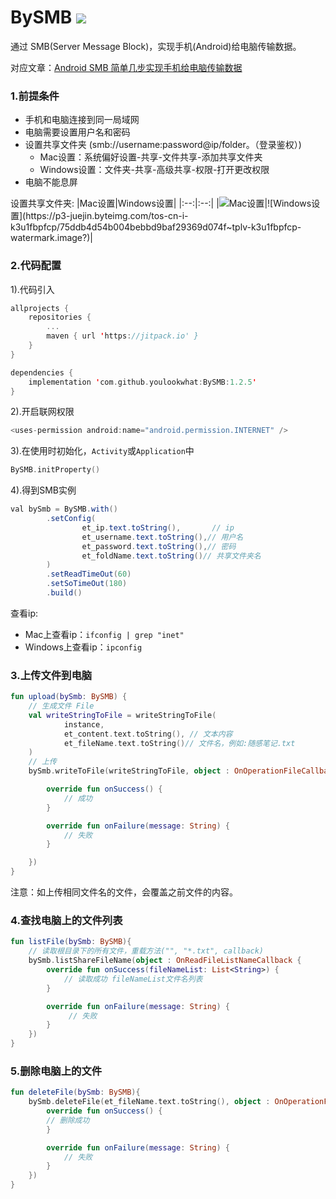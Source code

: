 # BySMB [![](https://jitpack.io/v/youlookwhat/BySMB.svg)](https://jitpack.io/#youlookwhat/BySMB)

通过 SMB(Server Message Block)，实现手机(Android)给电脑传输数据。

对应文章：[Android SMB 简单几步实现手机给电脑传输数据](https://juejin.cn/post/7022879681892319239)

### 1.前提条件
- 手机和电脑连接到同一局域网
- 电脑需要设置用户名和密码
- 设置共享文件夹 (smb://username:password@ip/folder。（登录鉴权）)
    -  Mac设置：系统偏好设置-共享-文件共享-添加共享文件夹
    -  Windows设置：文件夹-共享-高级共享-权限-打开更改权限
 - 电脑不能息屏

设置共享文件夹:
|Mac设置|Windows设置|
|:--:|:--:|
|![Mac设置](https://p3-juejin.byteimg.com/tos-cn-i-k3u1fbpfcp/dd8cfa02704f4317b9eaad08662a941f~tplv-k3u1fbpfcp-watermark.image?)|![Windows设置](https://p3-juejin.byteimg.com/tos-cn-i-k3u1fbpfcp/75ddb4d54b004bebbd9baf29369d074f~tplv-k3u1fbpfcp-watermark.image?)|

### 2.代码配置

1).代码引入
```kotlin
allprojects {
	repositories {
		...
		maven { url 'https://jitpack.io' }
	}
}

dependencies {
    implementation 'com.github.youlookwhat:BySMB:1.2.5'
}
```
2).开启联网权限
```kotlin
<uses-permission android:name="android.permission.INTERNET" />
```

3).在使用时初始化，`Activity`或`Application`中
``` kotlin
BySMB.initProperty()
```
4).得到SMB实例
``` java
val bySmb = BySMB.with()
        .setConfig(
                et_ip.text.toString(),       // ip
                et_username.text.toString(),// 用户名
                et_password.text.toString(),// 密码
                et_foldName.text.toString()// 共享文件夹名
        )
        .setReadTimeOut(60)
        .setSoTimeOut(180)
        .build()
```

查看ip:
 - Mac上查看ip：`ifconfig | grep "inet"`
 - Windows上查看ip：`ipconfig`

### 3.上传文件到电脑
```kotlin
fun upload(bySmb: BySMB) {
    // 生成文件 File
    val writeStringToFile = writeStringToFile(
            instance,
            et_content.text.toString(), // 文本内容
            et_fileName.text.toString()// 文件名，例如:随感笔记.txt
    )
    // 上传
    bySmb.writeToFile(writeStringToFile, object : OnOperationFileCallback {

        override fun onSuccess() {
            // 成功
        }

        override fun onFailure(message: String) {
            // 失败
        }

    })
}
```

注意：如上传相同文件名的文件，会覆盖之前文件的内容。

### 4.查找电脑上的文件列表
```kotlin
fun listFile(bySmb: BySMB){
    // 读取根目录下的所有文件，重载方法("", "*.txt", callback)
    bySmb.listShareFileName(object : OnReadFileListNameCallback {
        override fun onSuccess(fileNameList: List<String>) {
            // 读取成功 fileNameList文件名列表
        }

        override fun onFailure(message: String) {
             // 失败
        }
    })
}
```

### 5.删除电脑上的文件
```kotlin
fun deleteFile(bySmb: BySMB){
    bySmb.deleteFile(et_fileName.text.toString(), object : OnOperationFileCallback {
        override fun onSuccess() {
	    // 删除成功
        }

        override fun onFailure(message: String) {
            // 失败
        }
    })
}
```

